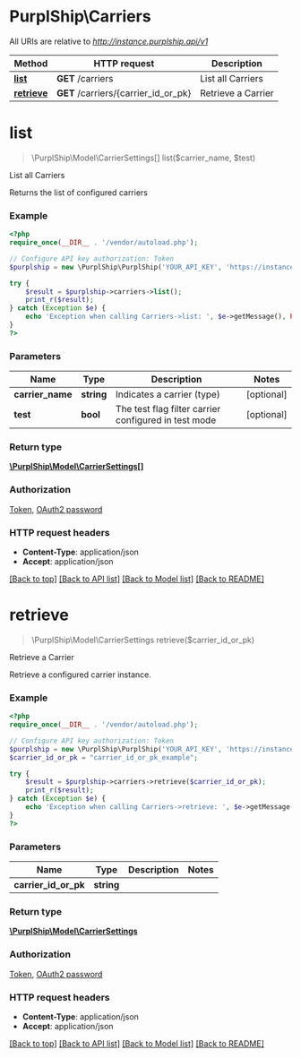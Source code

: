 # PurplShip\Carriers

All URIs are relative to *http://instance.purplship.api/v1*

Method | HTTP request | Description
------------- | ------------- | -------------
[**list**](Carriers.md#list) | **GET** /carriers | List all Carriers
[**retrieve**](Carriers.md#retrieve) | **GET** /carriers/{carrier_id_or_pk} | Retrieve a Carrier


# **list**
> \PurplShip\Model\CarrierSettings[] list($carrier_name, $test)

List all Carriers

Returns the list of configured carriers

### Example
```php
<?php
require_once(__DIR__ . '/vendor/autoload.php');

// Configure API key authorization: Token
$purplship = new \PurplShip\PurplShip('YOUR_API_KEY', 'https://instance.purplship.api/v1');

try {
    $result = $purplship->carriers->list();
    print_r($result);
} catch (Exception $e) {
    echo 'Exception when calling Carriers->list: ', $e->getMessage(), PHP_EOL;
}
?>
```

### Parameters

Name | Type | Description  | Notes
------------- | ------------- | ------------- | -------------
 **carrier_name** | **string**| Indicates a carrier (type) | [optional]
 **test** | **bool**| The test flag filter carrier configured in test mode | [optional]

### Return type

[**\PurplShip\Model\CarrierSettings[]**](../Model/CarrierSettings.md)

### Authorization

[Token](../../README.md#Token), [OAuth2 password](../../README.md#oauth2-password)

### HTTP request headers

 - **Content-Type**: application/json
 - **Accept**: application/json

[[Back to top]](#) [[Back to API list]](../../README.md#documentation-for-api-endpoints) [[Back to Model list]](../../README.md#documentation-for-models) [[Back to README]](../../README.md)

# **retrieve**
> \PurplShip\Model\CarrierSettings retrieve($carrier_id_or_pk)

Retrieve a Carrier

Retrieve a configured carrier instance.

### Example
```php
<?php
require_once(__DIR__ . '/vendor/autoload.php');

// Configure API key authorization: Token
$purplship = new \PurplShip\PurplShip('YOUR_API_KEY', 'https://instance.purplship.api/v1');
$carrier_id_or_pk = "carrier_id_or_pk_example";

try {
    $result = $purplship->carriers->retrieve($carrier_id_or_pk);
    print_r($result);
} catch (Exception $e) {
    echo 'Exception when calling Carriers->retrieve: ', $e->getMessage(), PHP_EOL;
}
?>
```

### Parameters

Name | Type | Description  | Notes
------------- | ------------- | ------------- | -------------
 **carrier_id_or_pk** | **string**|  |

### Return type

[**\PurplShip\Model\CarrierSettings**](../Model/CarrierSettings.md)

### Authorization

[Token](../../README.md#Token), [OAuth2 password](../../README.md#oauth2-password)

### HTTP request headers

 - **Content-Type**: application/json
 - **Accept**: application/json

[[Back to top]](#) [[Back to API list]](../../README.md#documentation-for-api-endpoints) [[Back to Model list]](../../README.md#documentation-for-models) [[Back to README]](../../README.md)

